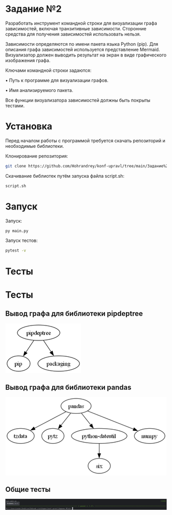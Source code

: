 # Задание №2

  Разработать инструмент командной строки для визуализации графа
зависимостей, включая транзитивные зависимости. Сторонние средства для
получения зависимостей использовать нельзя.

  Зависимости определяются по имени пакета языка Python (pip). Для
описания графа зависимостей используется представление Mermaid.
Визуализатор должен выводить результат на экран в виде графического
изображения графа.

Ключами командной строки задаются:

• Путь к программе для визуализации графов.

• Имя анализируемого пакета.

Все функции визуализатора зависимостей должны быть покрыты тестами.

# Установка
Перед началом работы с программой требуется скачать репозиторий и необходимые библиотеки.

Клонирование репозитория:
```Bash
git clone https://github.com/Hohrandrey/konf-upravl/tree/main/Задание%20№2
```

Скачивание библиотек путём запуска файла script.sh:
```Bash
script.sh
```

# Запуск

Запуск:
```Bash
py main.py
```
Запуск тестов:
```Bash
pytest -v
```

# Тесты

# Тесты

## Вывод графа для библиотеки pipdeptree
![](https://github.com/Hohrandrey/konf-upravl/blob/main/Задание%20№2/k2/res.png)

## Вывод графа для библиотеки pandas
![](https://github.com/Hohrandrey/konf-upravl/blob/main/Задание%20№2/k2/res2.png)

## Общие тесты
![](https://github.com/Hohrandrey/konf-upravl/blob/main/Задание%20№2/screens/tests.png)
